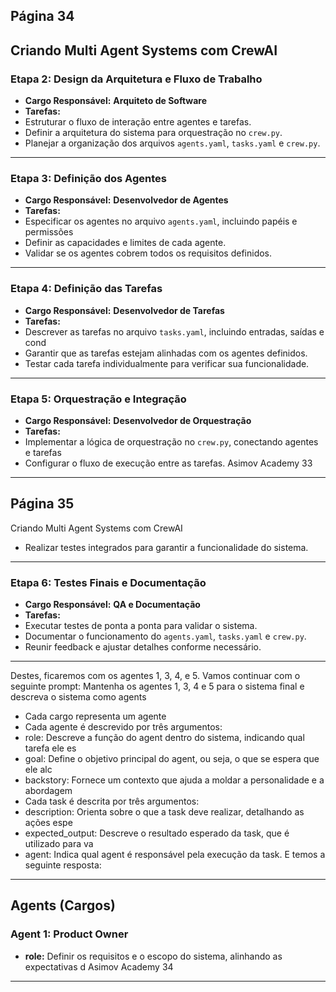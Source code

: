 ## Página 34

Criando Multi Agent Systems com CrewAI
---
### **Etapa 2: Design da Arquitetura e Fluxo de Trabalho**
- **Cargo Responsável:** **Arquiteto de Software**
- **Tarefas:**
- Estruturar o fluxo de interação entre agentes e tarefas.
- Definir a arquitetura do sistema para orquestração no `crew.py`.
- Planejar a organização dos arquivos `agents.yaml`, `tasks.yaml` e `crew.py`.
---
### **Etapa 3: Definição dos Agentes**
- **Cargo Responsável:** **Desenvolvedor de Agentes**
- **Tarefas:**
- Especificar os agentes no arquivo `agents.yaml`, incluindo papéis e permissões
- Definir as capacidades e limites de cada agente.
- Validar se os agentes cobrem todos os requisitos definidos.
---
### **Etapa 4: Definição das Tarefas**
- **Cargo Responsável:** **Desenvolvedor de Tarefas**
- **Tarefas:**
- Descrever as tarefas no arquivo `tasks.yaml`, incluindo entradas, saídas e cond
- Garantir que as tarefas estejam alinhadas com os agentes definidos.
- Testar cada tarefa individualmente para verificar sua funcionalidade.
---
### **Etapa 5: Orquestração e Integração**
- **Cargo Responsável:** **Desenvolvedor de Orquestração**
- **Tarefas:**
- Implementar a lógica de orquestração no `crew.py`, conectando agentes e tarefas
- Configurar o fluxo de execução entre as tarefas.
Asimov Academy
33


---
## Página 35

Criando Multi Agent Systems com CrewAI
- Realizar testes integrados para garantir a funcionalidade do sistema.
---
### **Etapa 6: Testes Finais e Documentação**
- **Cargo Responsável:** **QA e Documentação**
- **Tarefas:**
- Executar testes de ponta a ponta para validar o sistema.
- Documentar o funcionamento do `agents.yaml`, `tasks.yaml` e `crew.py`.
- Reunir feedback e ajustar detalhes conforme necessário.
---
Destes, ficaremos com os agentes 1, 3, 4, e 5.
Vamos continuar com o seguinte prompt:
Mantenha os agentes 1, 3, 4 e 5 para o sistema final e descreva o sistema como agents 
- Cada cargo representa um agente
- Cada agente é descrevido por três argumentos:
- role: Descreve a função do agent dentro do sistema, indicando qual tarefa ele es
- goal: Define o objetivo principal do agent, ou seja, o que se espera que ele alc
- backstory: Fornece um contexto que ajuda a moldar a personalidade e a abordagem 
- Cada task é descrita por três argumentos:
- description: Orienta sobre o que a task deve realizar, detalhando as ações espe
- expected_output: Descreve o resultado esperado da task, que é utilizado para va
- agent: Indica qual agent é responsável pela execução da task.
E temos a seguinte resposta:
---
## **Agents (Cargos)**
### **Agent 1: Product Owner**
- **role:** Definir os requisitos e o escopo do sistema, alinhando as expectativas d
Asimov Academy
34


---